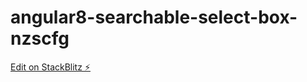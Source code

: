 # angular8-searchable-select-box-nzscfg

[Edit on StackBlitz ⚡️](https://stackblitz.com/edit/angular8-searchable-select-box-nzscfg)